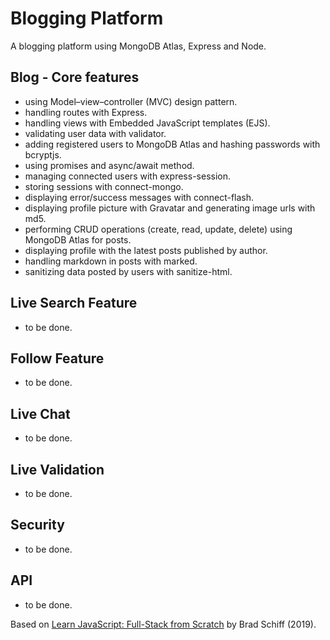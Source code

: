 # Blogging Platform

A blogging platform using MongoDB Atlas, Express and Node.

## Blog - Core features

- using Model–view–controller (MVC) design pattern.
- handling routes with Express.
- handling views with Embedded JavaScript templates (EJS).
- validating user data with validator.
- adding registered users to MongoDB Atlas and hashing passwords with bcryptjs.
- using promises and async/await method.
- managing connected users with express-session.
- storing sessions with connect-mongo.
- displaying error/success messages with connect-flash.
- displaying profile picture with Gravatar and generating image urls with md5.
- performing CRUD operations (create, read, update, delete) using MongoDB Atlas for posts.
- displaying profile with the latest posts published by author.
- handling markdown in posts with marked.
- sanitizing data posted by users with sanitize-html.

## Live Search Feature

- to be done.

## Follow Feature

- to be done.

## Live Chat

- to be done.

## Live Validation

- to be done.

## Security

- to be done.

## API

- to be done.

Based on [Learn JavaScript: Full-Stack from Scratch](https://www.udemy.com/course/learn-javascript-full-stack-from-scratch/) by Brad Schiff (2019).
